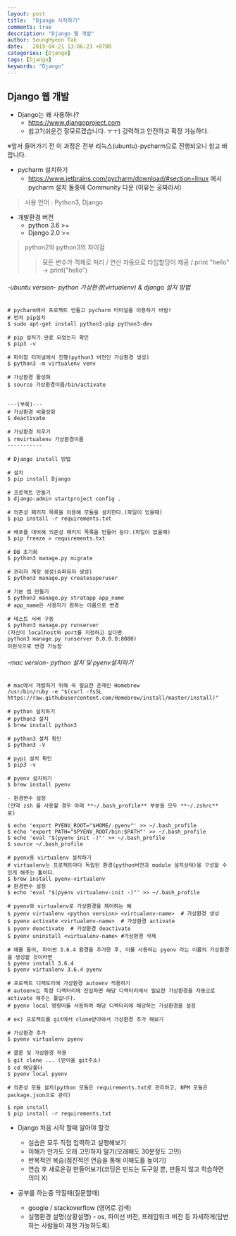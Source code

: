 ```yaml
---
layout: post
title:  "Django 시작하기"
comments: true
description: "Django 웹 개발"
author: SeungHyeon Tak
date:   2019-04-21 13:06:23 +0700
categories: [Django]
tags: [Django]
keywords: "Django"
---
```

## Django 웹 개발

* Django는 왜 사용하나?
   * https://www.djangoproject.com
   * 쉽고?(쉬운건 잘모르겠습니다. ㅜㅜ) 강력하고 안전하고 확장 가능하다.

※앞서 들어가기 전 이 과정은 전부 리눅스(ubuntu)-pycharm으로 진행되오니 참고 바랍니다.

* pycharm 설치하기
   * https://www.jetbrains.com/pycharm/download/#section=linux 에서 pycharm 설치
     둘중에 Community 다운 (이유는 공짜라서)

> 사용 언어 : Python3, Django

* 개발환경 버전
  * python 3.6 >=
  * Django 2.0 >=
> python2와 python3의 차이점
>
> > 모든 변수가 객체로 처리 / 연산 자동으로 타입할당이 제공 / print "hello" -> print("hello") 

###### -ubuntu version- python 가상환경(virtualenv) & django 설치 방법 

```
# pycharm에서 프로젝트 만들고 pycharm 터미널을 이용하기 바람!
# 먼저 pip설치
$ sudo apt-get install python3-pip python3-dev

# pip 설치가 완료 되었는지 확인
$ pip3 -v

# 파이참 터미널에서 진행(python3 버전인 가상환경 생성)
$ python3 -m virtualenv venv

# 가상환경 활성화
$ source 가상환경이름/bin/activate


---(부록)---
# 가상환경 비활성화
$ deactivate

# 가상환경 지우기
$ rmvirtualenv 가상환경이름
-----------

# Django install 방법

# 설치
$ pip install Django

# 프로젝트 만들기
$ django-admin startproject config .

# 의존성 패키지 목록을 이용해 모듈을 설치한다.(파일이 있을때)
$ pip install -r requirements.txt

# 배포를 대비해 의존성 패키지 목록을 만들어 둔다.(파일이 없을때)
$ pip freeze > requirements.txt

# DB 초기화
$ python3 manage.py migrate

# 관리자 계정 생성(슈퍼유저 생성)
$ python3 manage.py createsuperuser

# 기본 앱 만들기
$ python3 manage.py stratapp app_name
# app_name은 사용자가 원하는 이름으로 변경

# 테스트 서버 구동
$ python3 manage.py runserver
(자신이 localhost와 port를 지정하고 싶다면 
python3 manage.py runserver 0.0.0.0:8080)
이런식으로 변경 가능함
```

###### -mac version- python 설치 및 pyenv설치하기

```
# mac에서 개발하기 위해 꼭 필요한 존재인 Homebrew
/usr/bin/ruby -e "$(curl -fsSL https://raw.githubusercontent.com/Homebrew/install/master/install)"

# python 설치하기
# python3 설치
$ brew install python3

# python3 설치 확인
$ python3 -V

# pypi 설치 확인
$ pip3 -v

# pyenv 설치하기
$ brew install pyenv

- 환경변수 설정
(만약 zsh 를 사용할 경우 아래 **~/.bash_profile** 부분을 모두 **~/.zshrc** 로)

$ echo 'export PYENV_ROOT="$HOME/.pyenv"' >> ~/.bash_profile
$ echo 'export PATH="$PYENV_ROOT/bin:$PATH"' >> ~/.bash_profile
$ echo 'eval "$(pyenv init -)"' >> ~/.bash_profile
$ source ~/.bash_profile

# pyenv용 virtualenv 설치하기
# virtualenv는 프로젝트마다 독립된 환경(python버전과 module 설치상태)을 구성할 수 있게 해주는 툴이다.
$ brew install pyenv-virtualenv
# 환경변수 설정
$ echo 'eval "$(pyenv virtualenv-init -)"' >> ~/.bash_profile

# pyenv와 virtualenv로 가상환경을 제어하는 예
$ pyenv virtualenv <python version> <virtualenv-name>  # 가상환경 생성
$ pyenv activate <virtualenv-name>  # 가상환경 activate
$ pyenv deactivate  # 가상환경 deactivate
$ pyenv uninstall <virtualenv-name> #가상환경 삭제

# 예를 들어, 파이썬 3.6.4 환경을 추가한 후, 이를 사용하는 pyenv 라는 이름의 가상환경을 생성할 것이라면
$ pyenv install 3.6.4 
$ pyenv virtualenv 3.6.4 pyenv

# 프로젝트 디렉토리에 가상환경 autoenv 적용하기
# autoenv는 특정 디렉터리에 진입하면 해당 디렉터리에서 필요한 가상환경을 자동으로 activate 해주는 툴입니다.
# pyenv local 명령어를 사용하여 해당 디렉터리에 해당하는 가상환경을 설정

# ex) 프로젝트를 git에서 clone받아와서 가상환경 추가 해보기

# 가상환경 추가
$ pyenv virtualenv pyenv

# 클론 및 가상환경 적용
$ git clone ... (받아올 git주소)
$ cd 해당폴더
$ pyenv local pyenv

# 의존성 모듈 설치(python 모듈은 requirements.txt로 관리하고, NPM 모듈은 package.json으로 관리)

$ npm install
$ pip install -r requirements.txt
```

* Django 처음 시작 할때 알아야 할것
   * 실습은 모두 직접 입력하고 실행해보기
   * 이해가 안가도 오래 고민하지 말기(오래해도 30분정도 고민)
   * 반복적인 복습(점진적인 연습을 통해 이해도를 높이기)
   * 연습 후 새로운걸 만들어보기(코딩은 만드는 도구일 뿐, 만들지 않고 학습하면 의미 X)

* 공부를 하는중 막힐때(질문할때)
   * google / stackoverflow (영어로 검색)
   * 실행환경 설명(상황설명) - os, 파이선 버전, 프레임워크 버전 등 자세하게(답변 하는 사람들이 재현 가능하도록)
